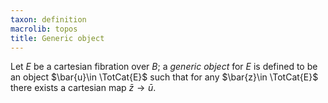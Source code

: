 ```yaml
---
taxon: definition
macrolib: topos
title: Generic object
---
```


Let $E$ be a cartesian fibration over $B$; a *generic object* for $E$ is defined to be an object $\bar{u}\in \TotCat{E}$  such that for any $\bar{z}\in \TotCat{E}$ there exists a cartesian map $\bar{z}\to \bar{u}$.
